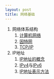 ```yaml
---
layout: post
title: 网络基础
---
```

<ol>
  <li>网络体系结构
    <ol>
      <li><a href="https://baike.baidu.com/item/%E8%AE%A1%E7%AE%97%E6%9C%BA%E7%BD%91%E7%BB%9C/18763" target="_blank">计算机网络</a></li>
      <li><a href="https://baike.baidu.com/item/%E4%BA%92%E8%81%94%E7%BD%91/199186" target="_blank">因特网</a></li>
      <li><a href="https://baike.baidu.com/item/TCP/IP%E5%8D%8F%E8%AE%AE/212915" target="_blank">TCP/IP</a></li>
    </ol>
  </li>
  <li>IP地址
    <ol>
      <li><a href="https://baike.baidu.com/item/IP%E5%9C%B0%E5%9D%80/150859" target="_blank">IP地址的概念</a></li>
      <li>
        <a href="https://baike.baidu.com/item/IPv4?fromModule=lemma_search-box" target="_blank">IPv4</a>与<a href="https://baike.baidu.com/item/IPv6?fromModule=lemma_search-box" target="_blank">IPv6</a>
      </li>
      <li><a href="https://baike.baidu.com/item/IP%E5%9C%B0%E5%9D%80/150859#4" target="_blank">IP地址表示方法</a></li>
    </ol>
  </li>
</ol>

